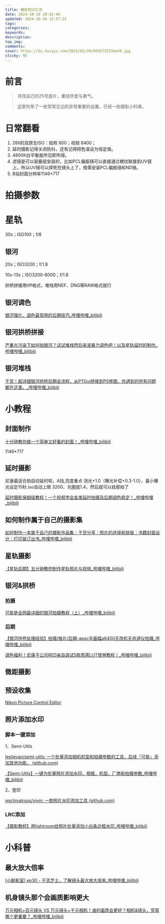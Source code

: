 ```yaml
---
title: 摄影知识汇总
date: 2024-10-19 10:42:44
updated: 2024-10-28 15:57:21
tags:
categories:
keywords:
description:
top_img:
comments:
cover: https://bu.dusays.com/2024/05/29/665673533de49.jpg
sticky: 95
---
```


# 前言

> 寻找自己的25号底片，重拾热爱与勇气。
>
> 这里列举了一些常常忘记的非常重要的设置，已经一些摄影小科普。

# 日常翻看

1. Z6II的双原生ISO：拍照 800；视频 6400；
2. 延时摄影记得关闭防抖，还有记得把色温设为恒定值。
3. 4800K白平衡是所见即所得。
4. 滤镜是可以层叠层安装的，比如PCL偏振镜可以直接通过螺纹联接到UV镜上，所以UV镜可以焊死在镜头上了，按需安装PCL偏振镜和ND镜。
5. B站封面分辨率1146*717

# 拍摄参数

# 星轨

30s；ISO100；f/8

## 银河

20s；ISO3200；f/1.8

10s-13s；ISO3200-8000；f/1.8

拱桥拼接用tiff格式，堆栈用NEF、DNG等RAW格式就行

## 银河调色

[银河强化、调色最常用的后期技巧_哔哩哔哩_bilibili](https://www.bilibili.com/video/BV11v41137ud/?spm_id_from=333.1391.0.0&vd_source=851eb39e369398dfd488218128ad07b6)

## 银河拱桥拼接

[严重光污染下如何拍银河？试试堆栈然后来波暴力调色吧！以及星轨延时的制作_哔哩哔哩_bilibili](https://www.bilibili.com/video/BV1KH4y1z7ck/?spm_id_from=333.1391.0.0&vd_source=851eb39e369398dfd488218128ad07b6)

## 银河堆栈

[干货！超详细银河拱桥后期全流程，从PTGui拼接到PS修图，你遇到的所有问题都在这里。_哔哩哔哩_bilibili](https://www.bilibili.com/video/BV11c411E75R/?spm_id_from=333.1391.0.0&vd_source=851eb39e369398dfd488218128ad07b6)

# 小教程

## 封面制作

[十分钟教你做一个简单又好看的封面！_哔哩哔哩_bilibili](https://www.bilibili.com/video/BV1C8411s7vh/?spm_id_from=333.337.search-card.all.click&vd_source=851eb39e369398dfd488218128ad07b6)

1146*717

## 延时摄影

尼康最适合拍自动延时啦，A挡,亮度重点
测光+1.0（曝光补偿+0.3-1.0），最小曝光设定15秒,iso自动上限
3200，光圈就1.4，然后就可以挂那拍了

[延时摄影保姆级教程！一个视频学会各类延时拍摄及后期调色稳定！_哔哩哔哩_bilibili](https://www.bilibili.com/video/BV1pt4y177RG/?spm_id_from=333.337.search-card.all.click&vd_source=851eb39e369398dfd488218128ad07b6)

## 如何制作属于自己的摄影集

[如何制作一本属于自己的摄影作品集｜干货分享｜照片的选择和排版｜书籍封面设计｜打印装订出书_哔哩哔哩_bilibili](https://www.bilibili.com/video/BV1wt4y1Y7ch/?spm_id_from=333.337.search-card.all.click&vd_source=851eb39e369398dfd488218128ad07b6)

## 星轨摄影

[【星轨后期】五分钟教你制作星轨照片与视频_哔哩哔哩_bilibili](https://www.bilibili.com/video/BV1QT4Ue2Eju/?spm_id_from=333.337.search-card.all.click&vd_source=851eb39e369398dfd488218128ad07b6)

## 银河&拱桥

### 拍摄

[可能是全网最详细的银河拍摄教程（上）_哔哩哔哩_bilibili](https://www.bilibili.com/video/BV1ty4y1778v/?spm_id_from=333.999.0.0&vd_source=851eb39e369398dfd488218128ad07b6)

### 后期

[【银河拱桥处理经验】拍摄/接片/后期-apsc半画幅a6400无改机无赤道仪拍摄_哔哩哔哩_bilibili](https://www.bilibili.com/video/BV1Lh4y1Z7Pk/?spm_id_from=333.999.0.0&vd_source=851eb39e369398dfd488218128ad07b6)

[调色福利！尼康子公司RED亲自调试5款质感LUT使用教程！_哔哩哔哩_bilibili](https://www.bilibili.com/video/BV1PpS4Y2EwN/?spm_id_from=333.1007.tianma.2-2-5.click&vd_source=851eb39e369398dfd488218128ad07b6)

## 微距摄影



## 预设收集

[Nikon Picture Control Editor](https://nikonpc.com/)

## 照片添加水印

### 脚本一键添加

1、Semi-Utils

[leslievan/semi-utils: 一个批量添加相机机型和拍摄参数的工具，后续「可能」添加其他功能。 (github.com)](https://github.com/leslievan/semi-utils)

[【Semi-Utils】一键为批量照片添加水印、相框，机型、厂商和拍摄参数_哔哩哔哩_bilibili](https://www.bilibili.com/video/BV11A411U7Kn/?spm_id_from=333.999.0.0&vd_source=851eb39e369398dfd488218128ad07b6)

2、壹印

[ggchivalrous/yiyin: 一款照片水印添加工具 (github.com)](https://github.com/ggchivalrous/yiyin)

### LRC添加

[【摄影教程】用lightroom给照片批量添加小白条边框水印_哔哩哔哩_bilibili](https://www.bilibili.com/video/BV1hy42187Fn/?spm_id_from=333.337.search-card.all.click&vd_source=851eb39e369398dfd488218128ad07b6)

# 小科普

## 最大放大倍率

[[小鲜影室\] ep30 - 干货芝士，了解镜头最大放大倍率_哔哩哔哩_bilibili](https://www.bilibili.com/video/BV1z4411B7rE/?spm_id_from=333.999.0.0&vd_source=851eb39e369398dfd488218128ad07b6)

## 机身镜头那个会画质影响更大

[万元相机+百元镜头 VS 万元镜头+千元相机！谁的画质会更好？相机&镜头，究竟哪个更重要？_哔哩哔哩_bilibili](https://www.bilibili.com/video/BV1ji1aYBEVJ/?spm_id_from=333.1007.tianma.1-2-2.click&vd_source=851eb39e369398dfd488218128ad07b6)
